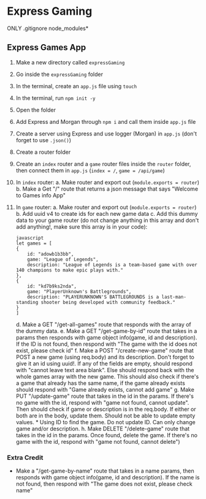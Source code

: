 
# Express Gaming

ONLY .gitignore node_modules\*

## Express Games App

1. Make a new directory called `expressGaming`
2. Go inside the `expressGaming` folder
3. In the terminal, create an `app.js` file using `touch`
4. In the terminal, run `npm init -y`
5. Open the folder
6. Add Express and Morgan through `npm i` and call them inside `app.js` file
7. Create a server using Express and use logger (Morgan) in `app.js` (don't forget to use `.json()`)
8. Create a router folder
9. Create an `index` router and a `game` router files inside the `router` folder, then connect them in `app.js` (`index = /`, `game = /api/game`)
10. In `index` router:
    a. Make router and export out (`module.exports = router`)
    b. Make a Get "/" route that returns a json message that says "Welcome to Games info App"
11. In `game` router:
    a. Make router and export out (`module.exports = router`)
    b. Add uuid v4 to create ids for each new game data
    c. Add this dummy data to your game router (do not change anything in this array and don't add anything!, make sure this array is in your code):

    ```
    javascript
    let games = [
    {
        id: "adowb1b3bb",
        game: "League of Legends",
        description: "League of Legends is a team-based game with over 140 champions to make epic plays with."
    },
    {
        id: "kd7b9ks2nda",
        game: "PlayerUnknown's Battlegrounds",
        description: "PLAYERUNKNOWN'S BATTLEGROUNDS is a last-man-standing shooter being developed with community feedback."
    }
    ]
    ```

    d. Make a GET "/get-all-games" route that responds with the array of the dummy data.
    e. Make a GET "/get-game-by-id" route that takes in a params then responds with game object info(game, id and description). If the ID is not found, then respond with "The game with the id does not exist, please check id"
    f. Make a POST "/create-new-game" route that POST a new game (using req.body) and its description. Don't forget to give it an id using uuid!. If any of the fields are empty, should respond with "cannot leave text area blank". Else should respond back with the whole games array with the new game. This should also check if there's a game that already has the same name, if the game already exists should respond with "Game already exists, cannot add game"
    g. Make PUT "/update-game" route that takes in the id in the params. If there's no game with the id, respond with "game not found, cannot update". Then should check if game or description is in the req.body. If either or both are in the body, update them. Should not be able to update empty values. \* Using ID to find the game. Do not update ID. Can only change game and/or description.
    h. Make DELETE "/delete-game" route that takes in the id in the params. Once found, delete the game. If there's no game with the id, respond with "game not found, cannot delete")


### Extra Credit

- Make a "/get-game-by-name" route that takes in a name params, then responds with game object info(game, id and description). If the name is not found, then respond with "The game does not exist, please check name"
